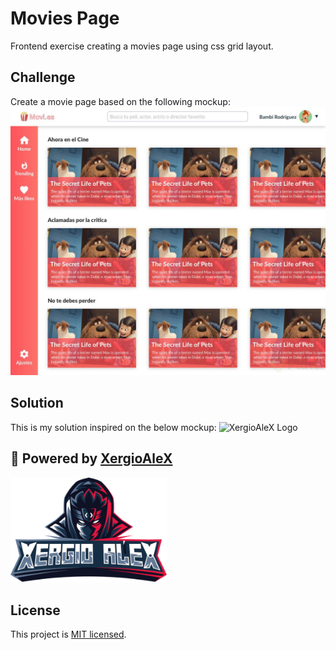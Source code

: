 # Movies Page
Frontend exercise creating a movies page using css grid layout.

## Challenge

Create a movie page based on the following mockup:
<img alt="XergioAleX Logo" src="media/movies_challenge_mockup.jpg">

## Solution

This is my solution inspired on the below mockup:
<img alt="XergioAleX Logo" src="media/movies-css-grid.gif">


## :electric_plug: Powered by [XergioAleX](https://www.xergioalex.com/)

<a href="https://www.xergioalex.com/" target="_blank">
  <img alt="XergioAleX Logo" src="media/xergioalex.png" width="250">
</a>

## License

This project is [MIT licensed](./LICENSE).
